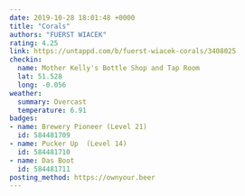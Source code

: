 ```yaml
---
date: 2019-10-28 18:01:48 +0000
title: "Corals"
authors: "FUERST WIACEK"
rating: 4.25
link: https://untappd.com/b/fuerst-wiacek-corals/3408025
checkin:
  name: Mother Kelly's Bottle Shop and Tap Room
  lat: 51.528
  long: -0.056
weather:
  summary: Overcast
  temperature: 6.91
badges:
- name: Brewery Pioneer (Level 21)
  id: 584481709
- name: Pucker Up  (Level 14)
  id: 584481710
- name: Das Boot
  id: 584481711
posting_method: https://ownyour.beer
---
```

